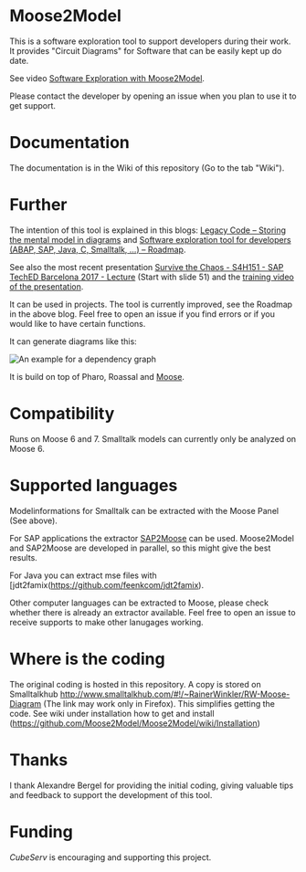 # Moose2Model

This is a software exploration tool to support developers during their work. It provides "Circuit Diagrams" for Software that can be easily kept up do date. 

See video [Software Exploration with Moose2Model](https://www.youtube.com/watch?v=k8RkDwlXKmg).

Please contact the developer by opening an issue when you plan to use it to get support.

# Documentation

The documentation is in the Wiki of this repository (Go to the tab "Wiki").

# Further

The intention of this tool is explained in this blogs: [Legacy Code – Storing the mental model in diagrams](https://blogs.sap.com/2017/06/08/legacy-code-storing-the-mental-model-in-diagrams/) and [Software exploration tool for developers (ABAP, SAP, Java, C, Smalltalk, …) – Roadmap](https://blogs.sap.com/2017/07/23/software-exploration-tool-next-steps/).

See also the most recent presentation [Survive the Chaos - S4H151 - SAP TechED Barcelona 2017 - Lecture](https://www.slideshare.net/RainerWinkler/survive-the-chaos-s4h151-sap-teched-barcelona-2017-lecture-82319920) (Start with slide 51) and the [training video of the presentation](https://www.youtube.com/watch?v=f_9kkB92TCM&feature=youtu.be&t=1726).

It can be used in projects. The tool is currently improved, see the Roadmap in the above blog. Feel free to open an issue if you find errors or if you would like to have certain functions.

It can generate diagrams like this:

![An example for a dependency graph](https://github.com/RainerWinkler/Moose2Model/raw/master/ExampleDiagram.png)


It is build on top of Pharo, Roassal and [Moose](http://www.moosetechnology.org/).

# Compatibility
Runs on Moose 6 and 7. Smalltalk models can currently only be analyzed on Moose 6.

# Supported languages

Modelinformations for Smalltalk can be extracted with the Moose Panel (See above). 

For SAP applications the extractor [SAP2Moose](http://www.sap2moose.org) can be used. Moose2Model and SAP2Moose are developed in parallel, so this might give the best results.

For Java you can extract mse files with [jdt2famix(https://github.com/feenkcom/jdt2famix).

Other computer languages can be extracted to Moose, please check whether there is already an extractor available. Feel free to open an issue to receive supports to make other lanugages working.

# Where is the coding

The original coding is hosted in this repository. A copy is stored on Smalltalkhub http://www.smalltalkhub.com/#!/~RainerWinkler/RW-Moose-Diagram (The link may work only in Firefox). This simplifies getting the code. See wiki under installation how to get and install (https://github.com/Moose2Model/Moose2Model/wiki/Installation)

# Thanks

I thank Alexandre Bergel for providing the initial coding, giving valuable tips and feedback to support the development of this tool.

# Funding

*CubeServ* is encouraging and supporting this project.
